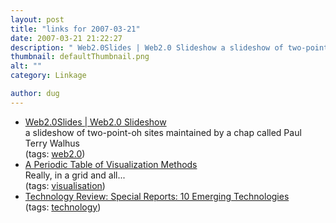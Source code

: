 ```yaml
---
layout: post
title: "links for 2007-03-21"
date: 2007-03-21 21:22:27
description: " Web2.0Slides | Web2.0 Slideshow a slideshow of two-point-oh sites maintained by a chap called Paul Terry Walhus (tags --  web2.0) A Periodic Table of Visualization Methods Really, in a grid and all&#8230; (tags --  visualisation) Technology Review --  Special Reports --  10 Emerging&#8230;"
thumbnail: defaultThumbnail.png
alt: ""
category: Linkage

author: dug
---
```


<ul class="delicious">
	<li>
		<div class="delicious-link"><a href="http://web2.0slides.com/">Web2.0Slides | Web2.0 Slideshow</a></div>
		<div class="delicious-extended">a slideshow of two-point-oh sites maintained by a chap called Paul Terry Walhus</div>
		<div class="delicious-tags">(tags: <a href="http://del.icio.us/dug/web2.0">web2.0</a>)</div>
	</li>
	<li>
		<div class="delicious-link"><a href="http://www.visual-literacy.org/periodic_table/periodic_table.html">A Periodic Table of Visualization Methods</a></div>
		<div class="delicious-extended">Really, in a grid and all...</div>
		<div class="delicious-tags">(tags: <a href="http://del.icio.us/dug/visualisation">visualisation</a>)</div>
	</li>
	<li>
		<div class="delicious-link"><a href="http://www.technologyreview.com/special/2006emerging/">Technology Review: Special Reports: 10 Emerging Technologies</a></div>
		<div class="delicious-tags">(tags: <a href="http://del.icio.us/dug/technology">technology</a>)</div>
	</li>
</ul>
